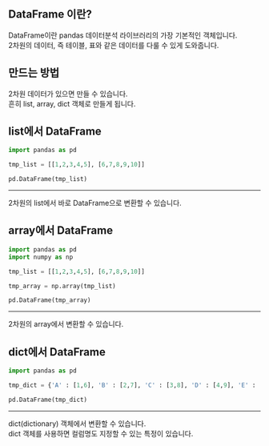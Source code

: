 <!-- [python/데이터분석] pandas DataFrame 기초 -->

## DataFrame 이란?
DataFrame이란 pandas 데이터분석 라이브러리의 가장 기본적인 객체입니다.  
2차원의 데이터, 즉 테이블, 표와 같은 데이터를 다룰 수 있게 도와줍니다.  

## 만드는 방법
2차원 데이터가 있으면 만들 수 있습니다.  
흔히 list, array, dict 객체로 만들게 됩니다.  

## list에서 DataFrame

~~~python
import pandas as pd

tmp_list = [[1,2,3,4,5], [6,7,8,9,10]]

pd.DataFrame(tmp_list)
~~~
---

2차원의 list에서 바로 DataFrame으로 변환할 수 있습니다.  

## array에서 DataFrame

~~~python
import pandas as pd
import numpy as np

tmp_list = [[1,2,3,4,5], [6,7,8,9,10]]

tmp_array = np.array(tmp_list)

pd.DataFrame(tmp_array)
~~~
---

2차원의 array에서 변환할 수 있습니다.

## dict에서 DataFrame

~~~python
import pandas as pd

tmp_dict = {'A' : [1,6], 'B' : [2,7], 'C' : [3,8], 'D' : [4,9], 'E' : [5,10]}

pd.DataFrame(tmp_dict)
~~~
---

dict(dictionary) 객체에서 변환할 수 있습니다.  
dict 객체를 사용하면 컬럼명도 지정할 수 있는 특정이 있습니다.